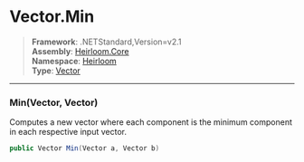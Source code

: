 # Vector.Min

> **Framework**: .NETStandard,Version=v2.1  
> **Assembly**: [Heirloom.Core][0]  
> **Namespace**: [Heirloom][0]  
> **Type**: [Vector][1]  

--------------------------------------------------------------------------------

### Min(Vector, Vector)

Computes a new vector where each component is the minimum component in each respective input vector.

```cs
public Vector Min(Vector a, Vector b)
```

[0]: ..\Heirloom.Core.md
[1]: Heirloom.Vector.md
